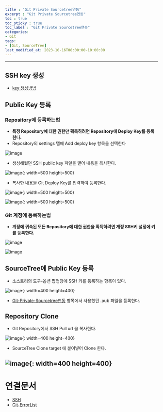 ```yaml
---
title : "Git Private Sourcetree연동"
excerpt : "Git Private Sourcetree연동"
toc : true
toc_sticky : true
toc_label : "Git Private Sourcetree연동"
categories:
- Git
tags:
- [Git, SourceTree]
last_modified_at: 2023-10-16T08:00:00-10:00:00
---
```

  
---
  
##  SSH key 생성
- [key 생성방법](../../통신/통신-SSH#git을-사용한--키-생성)
  
## Public Key 등록
  
### Repository에 등록하는법
- **특정 Repository에 대한 권한만 획득하려면 Repository에 Deploy Key를 등록한다.**
- Repository의 settings 탭에 Add deploy key 항목을 선택한다
  
![image](../../assets/images/GitRepositoryAddSSHKeyMenu.png)
- 생성해뒀던 SSH public key 파일을 열어 내용을 복사한다.
  
![image](../../assets/images/SSHKeyContent.png){: width=500 height=500}
- 복사한 내용을 Git Deploy Key를 입력하여 등록한다.
  
![image](../../assets/images/GitAddSSHKeyContent.png){: width=500 height=500}
  
![image](../../assets/images/GitSSHKeyAddResult.png){: width=500 height=500}
  
### Git 계정에 등록하는법
- **계정에 귀속된 모든 Repository에 대한 권한을 획득하려면 계정 SSH키 설정에 키를 등록한다.**
  
![image](../../assets/images/GitUserSetting.png)
  
![image](../../assets/images/GitUserAddSSHKey.png)
  
## SourceTree에 Public Key 등록
- 소스트리의 도구-옵션 팝업창에 SSH 키를 등록하는 항목이 있다.
  
![image](../../assets/images/SourceTreeAddSSH.png){: width=400 height=400}
- [Git-Private-Sourcetree연동]() 항목에서 사용했던 .pub 파일을 등록한다.
  
## Repository Clone
- Git Repository에서 SSH Pull url 을 복사한다.
  
![image](../../assets/images/GitSSHPullURL.png){: width=400 height=400}
- SourceTree Clone target 에 붙여넣어 Clone 한다.
  
![image](../../assets/images/SourceTreeClone.png){: width=400 height=400}
---
  
# 연결문서
- [SSH](../../통신/통신-SSH#git을-사용한--키-생성)
- [Git-ErrorList](../../git/git-Git-ErrorList#ssh-rsa)